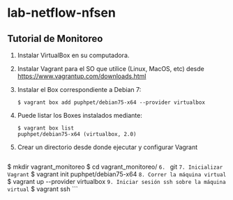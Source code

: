# lab-netflow-nfsen
Tutorial de Monitoreo
---------------------

1. Instalar VirtualBox en su computadora.
2. Instalar Vagrant para el SO que utilice (Linux, MacOS, etc) desde https://www.vagrantup.com/downloads.html
3. Instalar el Box correspondiente a Debian 7:
    
    ```
    $ vagrant box add puphpet/debian75-x64 --provider virtualbox
    ```
4. Puede listar los Boxes instalados mediante:
    
    ```
    $ vagrant box list
    puphpet/debian75-x64 (virtualbox, 2.0)
    ```
5. Crear un directorio desde donde ejecutar y configurar Vagrant 
    
    ```
  $ mkdir vagrant_monitoreo
  $ cd vagrant_monitoreo/
    ```
6. 
    ```
    git
    ```
7. Inicializar Vagrant
    ```
    $ vagrant init puphpet/debian75-x64
    ```
8. Correr la máquina virtual
    ```
    $ vagrant up --provider virtualbox
    ```
9. Iniciar sesión ssh sobre la máquina virtual
    ```
    $ vagrant ssh
    ```

